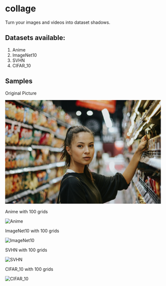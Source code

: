 # collage

Turn your images and videos into dataset shadows.

## Datasets available:

1. Anime
2. ImageNet10
3. SVHN
4. CIFAR_10

## Samples

Original Picture

![Sample image](sample/sample_pic.jpg)

Anime with 100 grids

![Anime](sample/images/girl_anime.png)

ImageNet10 with 100 grids

![ImageNet10](sample/images/girl_imnet.png)

SVHN with 100 grids

![SVHN](sample/images/girl_svhn.png)

CIFAR_10 with 100 grids

![CIFAR_10](sample/images/girl_cifar.png)